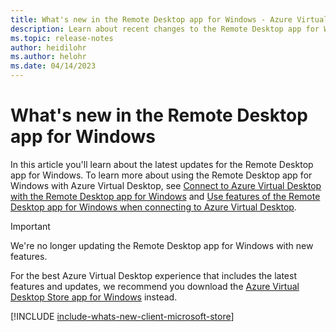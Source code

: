 ```yaml
---
title: What's new in the Remote Desktop app for Windows - Azure Virtual Desktop
description: Learn about recent changes to the Remote Desktop app for Windows.
ms.topic: release-notes
author: heidilohr
ms.author: helohr
ms.date: 04/14/2023
---
```


# What's new in the Remote Desktop app for Windows

In this article you'll learn about the latest updates for the Remote Desktop app for Windows. To learn more about using the Remote Desktop app for Windows with Azure Virtual Desktop, see [Connect to Azure Virtual Desktop with the Remote Desktop app for Windows](users/connect-microsoft-store.md) and [Use features of the Remote Desktop app for Windows when connecting to Azure Virtual Desktop](users/client-features-microsoft-store.md).

> [!IMPORTANT]
> We're no longer updating the Remote Desktop app for Windows with new features.
>
> For the best Azure Virtual Desktop experience that includes the latest features and updates, we recommend you download the [Azure Virtual Desktop Store app for Windows](users/connect-windows-azure-virtual-desktop-app.md) instead.

[!INCLUDE [include-whats-new-client-microsoft-store](includes/include-whats-new-client-microsoft-store.md)]
